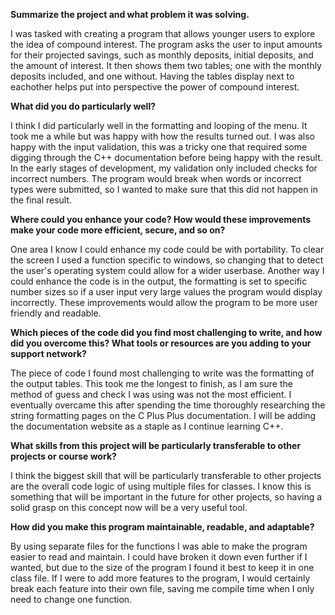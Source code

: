 **Summarize the project and what problem it was solving.**

I was tasked with creating a program that allows younger users to explore the idea of compound interest. The program asks the user to input amounts for their projected savings, such as monthly deposits, initial deposits, and the amount of interest. It then shows them two tables; one with the monthly deposits included, and one without. Having the tables display next to eachother helps put into perspective the power of compound interest.

**What did you do particularly well?**

I think I did particularly well in the formatting and looping of the menu. It took me a while but was happy with how the results turned out. I was also happy with the input validation, this was a tricky one that required some digging through the C++ documentation before being happy with the result. In the early stages of development, my validation only included checks for incorrect numbers. The program would break when words or incorrect types were submitted, so I wanted to make sure that this did not happen in the final result.
  
**Where could you enhance your code? How would these improvements make your code more efficient, secure, and so on?**

One area I know I could enhance my code could be with portability. To clear the screen I used a function specific to windows, so changing that to detect the user's operating system could allow for a wider userbase. Another way I could enhance the code is in the output, the formatting is set to specific number sizes so if a user input very large values the program would display incorrectly. These improvements would allow the program to be more user friendly and readable.
  
**Which pieces of the code did you find most challenging to write, and how did you overcome this? What tools or resources are you adding to your support network?**

The piece of code I found most challenging to write was the formatting of the output tables. This took me the longest to finish, as I am sure the method of guess and check I was using was not the most efficient. I eventually overcame this after spending the time thoroughly researching the string formatting pages on the C Plus Plus documentation. I will be adding the documentation website as a staple as I continue learning C++.
  
**What skills from this project will be particularly transferable to other projects or course work?**

I think the biggest skill that will be particularly transferable to other projects are the overall code logic of using multiple files for classes. I know this is something that will be important in the future for other projects, so having a solid grasp on this concept now will be a very useful tool.
  
**How did you make this program maintainable, readable, and adaptable?**

By using separate files for the functions I was able to make the program easier to read and maintain. I could have broken it down even further if I wanted, but due to the size of the program I found it best to keep it in one class file. If I were to add more features to the program, I would certainly break each feature into their own file, saving me compile time when I only need to change one function.
